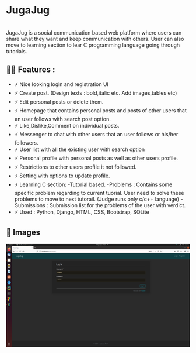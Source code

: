 # JugaJug
<br>
JugaJug is a social communication based web platform where users can share what they want and keep communication with others. User can also
move to learning section to lear C programming language going through tutorials.

## 🤙🏻 Features :
- ⚡ Nice looking login and registration UI
- ⚡ Create post. (Design texts : bold,italic etc. Add images,tables etc)
- ⚡ Edit personal posts or delete them.
- ⚡ Homepage that contains personal posts and posts of other users that an user follows with search post option.
- ⚡ Like,Dislike,Comment on individual posts.
- ⚡ Messenger to chat with other users that an user follows or his/her followers.
- ⚡ User list with all the existing user with search option
- ⚡ Personal profile with personal posts as well as other users profile.
- ⚡ Restrictions to other users profile it not followed.
- ⚡ Setting with options to update profile.
- ⚡ Learning C section:
      -Tutorial based.
      -Problems : Contains some specific problem regarding to current tuorial. User need to solve these 
       problems to move to next tutorail. (Judge runs only c/c++ language)
      -Submissions : Submission list for the problems of the user with verdict.
- ⚡ Used : Python, Django, HTML, CSS, Bootstrap, SQLite

## 📸 Images
![](https://github.com/Farhan-meb/JugaJug/blob/master/Screenshots/Screenshot%20from%202021-01-06%2020-47-59.png)
